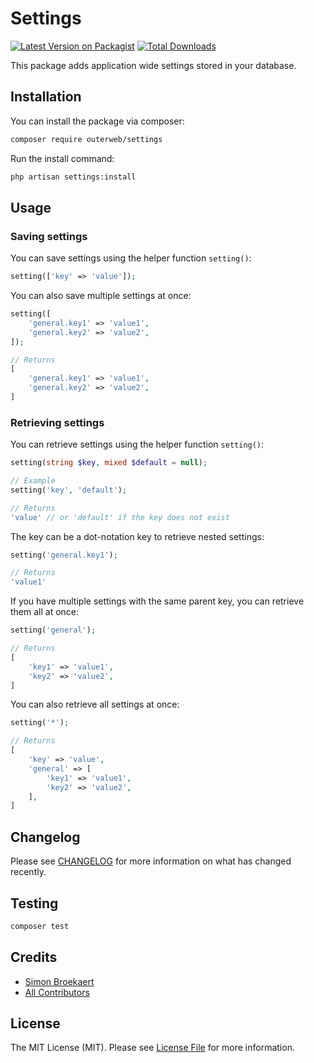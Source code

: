 # Settings

[![Latest Version on Packagist](https://img.shields.io/packagist/v/outerweb/settings.svg?style=flat-square)](https://packagist.org/packages/outerweb/settings)
[![Total Downloads](https://img.shields.io/packagist/dt/outerweb/settings.svg?style=flat-square)](https://packagist.org/packages/outerweb/settings)

This package adds application wide settings stored in your database.

## Installation

You can install the package via composer:

```bash
composer require outerweb/settings
```

Run the install command:

```bash
php artisan settings:install
```

## Usage

### Saving settings

You can save settings using the helper function `setting()`:

```php
setting(['key' => 'value']);
```

You can also save multiple settings at once:

```php
setting([
    'general.key1' => 'value1',
    'general.key2' => 'value2',
]);

// Returns
[
    'general.key1' => 'value1',
    'general.key2' => 'value2',
]
```

### Retrieving settings

You can retrieve settings using the helper function `setting()`:

```php
setting(string $key, mixed $default = null);

// Example
setting('key', 'default');

// Returns
'value' // or 'default' if the key does not exist
```

The key can be a dot-notation key to retrieve nested settings:

```php
setting('general.key1');

// Returns
'value1'
```

If you have multiple settings with the same parent key, you can retrieve them all at once:

```php
setting('general');

// Returns
[
    'key1' => 'value1',
    'key2' => 'value2',
]
```

You can also retrieve all settings at once:

```php
setting('*');

// Returns
[
    'key' => 'value',
    'general' => [
        'key1' => 'value1',
        'key2' => 'value2',
    ],
]
```

## Changelog

Please see [CHANGELOG](CHANGELOG.md) for more information on what has changed recently.

## Testing
```bash
composer test
```

## Credits

- [Simon Broekaert](https://github.com/SimonBroekaert)
- [All Contributors](../../contributors)

## License

The MIT License (MIT). Please see [License File](LICENSE.md) for more information.
